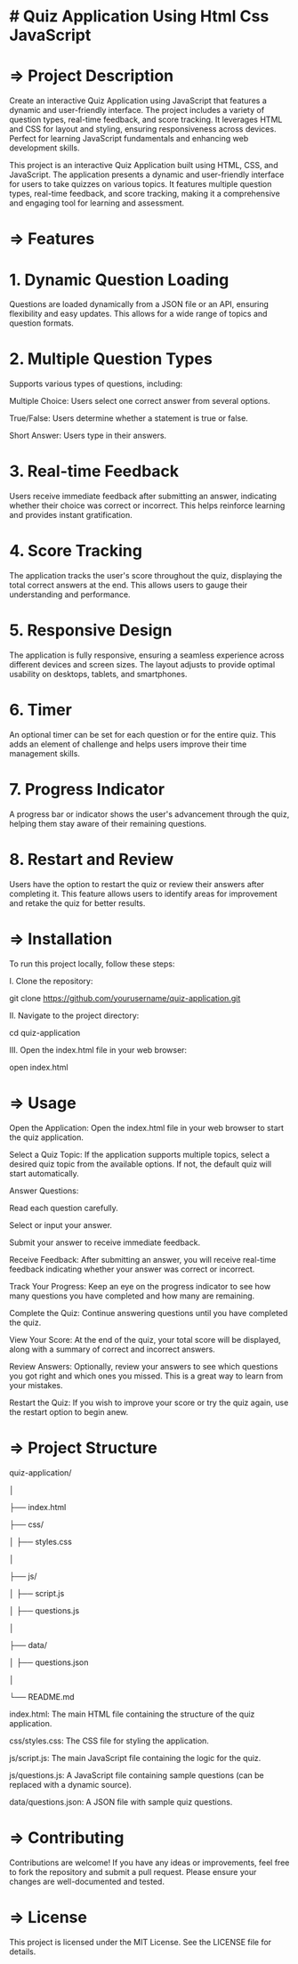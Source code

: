 #  # Quiz Application Using Html Css JavaScript

 # ⇒ Project Description

 Create an interactive Quiz Application using JavaScript that features a dynamic and user-friendly interface. The project includes a variety of question types, real-time feedback, and score tracking. It leverages HTML and CSS for layout and styling, ensuring responsiveness across devices. Perfect for learning JavaScript fundamentals and enhancing web development skills.
 
This project is an interactive Quiz Application built using HTML, CSS, and JavaScript. The application presents a dynamic and user-friendly interface for users to take quizzes on various topics. It features multiple question types, real-time feedback, and score tracking, making it a comprehensive and engaging tool for learning and assessment.

# ⇒ Features

# 1. Dynamic Question Loading

Questions are loaded dynamically from a JSON file or an API, ensuring flexibility and easy updates. This allows for a wide range of topics and question formats.

# 2. Multiple Question Types

Supports various types of questions, including:

Multiple Choice: Users select one correct answer from several options.

True/False: Users determine whether a statement is true or false.

Short Answer: Users type in their answers.

# 3. Real-time Feedback

Users receive immediate feedback after submitting an answer, indicating whether their choice was correct or incorrect. This helps reinforce learning and provides instant gratification.

# 4. Score Tracking

The application tracks the user's score throughout the quiz, displaying the total correct answers at the end. This allows users to gauge their understanding and performance.

# 5. Responsive Design

The application is fully responsive, ensuring a seamless experience across different devices and screen sizes. The layout adjusts to provide optimal usability on desktops, tablets, and smartphones.

# 6. Timer

An optional timer can be set for each question or for the entire quiz. This adds an element of challenge and helps users improve their time management skills.

# 7. Progress Indicator

A progress bar or indicator shows the user's advancement through the quiz, helping them stay aware of their remaining questions.

# 8. Restart and Review

Users have the option to restart the quiz or review their answers after completing it. This feature allows users to identify areas for improvement and retake the quiz for better results.

# ⇒ Installation

To run this project locally, follow these steps:

I. Clone the repository:

git clone https://github.com/yourusername/quiz-application.git

II. Navigate to the project directory:

cd quiz-application

III. Open the index.html file in your web browser:

open index.html

# ⇒ Usage

Open the Application: Open the index.html file in your web browser to start the quiz application.

Select a Quiz Topic: If the application supports multiple topics, select a desired quiz topic from the available options. If not, the default quiz will start automatically.

Answer Questions:

Read each question carefully.

Select or input your answer.

Submit your answer to receive immediate feedback.

Receive Feedback: After submitting an answer, you will receive real-time feedback indicating whether your answer was correct or incorrect.

Track Your Progress: Keep an eye on the progress indicator to see how many questions you have completed and how many are remaining.

Complete the Quiz: Continue answering questions until you have completed the quiz.

View Your Score: At the end of the quiz, your total score will be displayed, along with a summary of correct and incorrect answers.

Review Answers: Optionally, review your answers to see which questions you got right and which ones you missed. This is a great way to learn from your mistakes.

Restart the Quiz: If you wish to improve your score or try the quiz again, use the restart option to begin anew.

# ⇒ Project Structure

quiz-application/

│

├── index.html

├── css/

│   ├── styles.css

│

├── js/

│   ├── script.js

│   ├── questions.js

│

├── data/

│   ├── questions.json

│

└── README.md

index.html: The main HTML file containing the structure of the quiz application.

css/styles.css: The CSS file for styling the application.

js/script.js: The main JavaScript file containing the logic for the quiz.

js/questions.js: A JavaScript file containing sample questions (can be replaced with a dynamic source).

data/questions.json: A JSON file with sample quiz questions.

# ⇒ Contributing

Contributions are welcome! If you have any ideas or improvements, feel free to fork the repository and submit a pull request. Please ensure your changes are well-documented and tested.

# ⇒ License

This project is licensed under the MIT License. See the LICENSE file for details.
